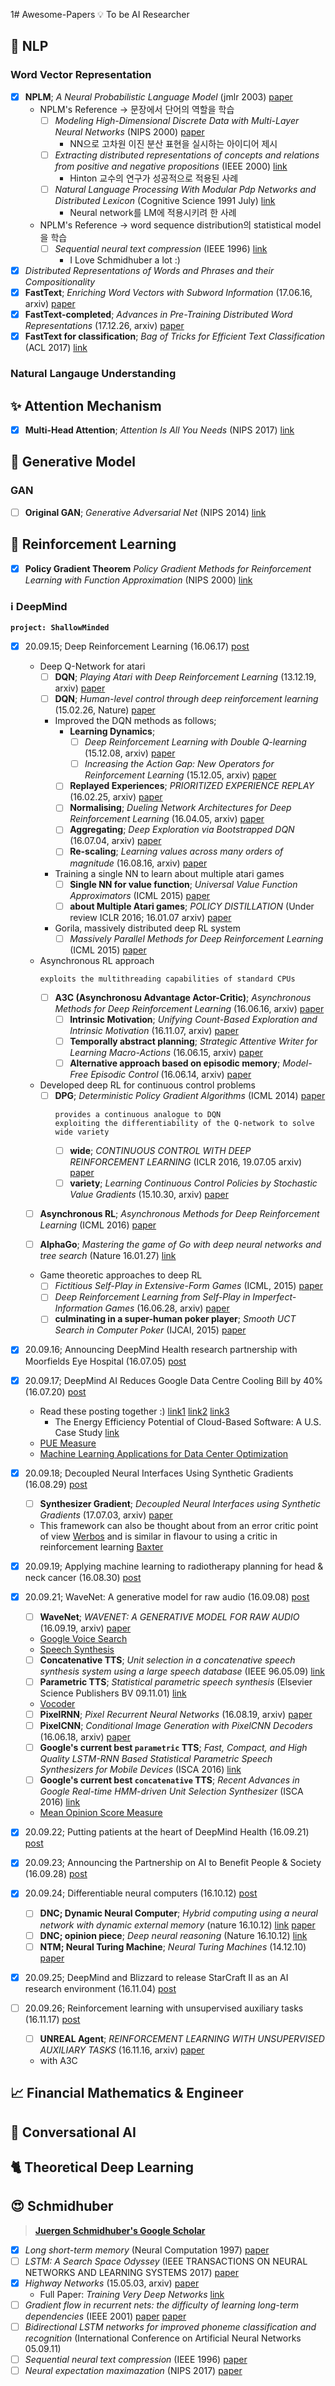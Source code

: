 1# Awesome-Papers
:bulb: To be AI Researcher

## :office: NLP

### Word Vector Representation
- [x] **NPLM**; *A Neural Probabilistic Language Model* (jmlr 2003) [paper](https://jmlr.org/papers/volume3/tmp/bengio03a.pdf)
  - NPLM's Reference -> 문장에서 단어의 역할을 학습
    - [ ] *Modeling High-Dimensional Discrete Data with Multi-Layer Neural Networks* (NIPS 2000) [paper](https://papers.nips.cc/paper/1679-modeling-high-dimensional-discrete-data-with-multi-layer-neural-networks.pdf)
      - NN으로 고차원 이진 분산 표현을 실시하는 아이디어 제시
    - [ ] *Extracting distributed representations of concepts and relations from positive and negative propositions* (IEEE 2000) [link](https://ieeexplore.ieee.org/document/857906)
      - Hinton 교수의 연구가 성공적으로 적용된 사례
    - [ ] *Natural Language Processing With Modular Pdp Networks and Distributed Lexicon* (Cognitive Science 1991 July) [link](https://onlinelibrary.wiley.com/doi/abs/10.1207/s15516709cog1503_2)
      - Neural network를 LM에 적용시키려 한 사례
  - NPLM's Reference -> word sequence distribution의 statistical model을 학습
    - [ ] *Sequential neural text compression* (IEEE 1996) [link](https://pubmed.ncbi.nlm.nih.gov/18255564/)
      - I Love Schmidhuber a lot :)
- [x] *Distributed Representations of Words and Phrases and their Compositionality*
- [x] **FastText**; *Enriching Word Vectors with Subword Information* (17.06.16, arxiv) [paper](https://arxiv.org/pdf/1607.04606.pdf)
- [x] **FastText-completed**; *Advances in Pre-Training Distributed Word Representations* (17.12.26, arxiv) [paper](https://arxiv.org/pdf/1712.09405.pdf)
- [x] **FastText for classification**; *Bag of Tricks for Efficient Text Classification* (ACL 2017) [link](https://www.aclweb.org/anthology/E17-2068/)

### Natural Langauge Understanding

## :sparkles: Attention Mechanism
- [x] **Multi-Head Attention**; *Attention Is All You Needs* (NIPS 2017) [link](https://papers.nips.cc/paper/7181-attention-is-all-you-need.pdf)

## :art: Generative Model

### GAN
- [ ] **Original GAN**; *Generative Adversarial Net* (NIPS 2014) [link](https://papers.nips.cc/paper/5423-generative-adversarial-nets.pdf)

## :brain: Reinforcement Learning
- [x] **Policy Gradient Theorem** *Policy Gradient Methods for Reinforcement Learning with Function Approximation* (NIPS 2000) [link](https://papers.nips.cc/paper/1713-policy-gradient-methods-for-reinforcement-learning-with-function-approximation.pdf)

### :information_source: DeepMind
**```project: ShallowMinded```**

- [x] 20.09.15; Deep Reinforcement Learning (16.06.17) [post](https://deepmind.com/blog/article/deep-reinforcement-learning)
  - Deep Q-Network for atari
    - [ ] **DQN**; *Playing Atari with Deep Reinforcement Learning* (13.12.19, arxiv) [paper](https://arxiv.org/pdf/1312.5602.pdf)
    - [ ] **DQN**; *Human-level control through deep reinforcement learning* (15.02.26, Nature) [paper](https://storage.googleapis.com/deepmind-data/assets/papers/DeepMindNature14236Paper.pdf)
    - Improved the DQN methods as follows;
      - **Learning Dynamics**;
        - [ ] *Deep Reinforcement Learning with Double Q-learning* (15.12.08, arxiv) [paper](https://arxiv.org/pdf/1509.06461.pdf)
        - [ ] *Increasing the Action Gap: New Operators for Reinforcement Learning* (15.12.05, arxiv) [paper](https://arxiv.org/pdf/1512.04860.pdf)
      - [ ] **Replayed Experiences**; *PRIORITIZED EXPERIENCE REPLAY* (16.02.25, arxiv) [paper](https://arxiv.org/pdf/1511.05952.pdf)
      - [ ] **Normalising**; *Dueling Network Architectures for Deep Reinforcement Learning* (16.04.05, arxiv) [paper](https://arxiv.org/pdf/1511.06581.pdf)
      - [ ] **Aggregating**; *Deep Exploration via Bootstrapped DQN* (16.07.04, arxiv) [paper](https://arxiv.org/pdf/1602.04621.pdf)
      - [ ] **Re-scaling**; *Learning values across many orders of magnitude* (16.08.16, arxiv) [paper](https://arxiv.org/pdf/1602.07714.pdf)
    - Training a single NN to learn about multiple atari games
      - [ ] **Single NN for value function**; *Universal Value Function Approximators* (ICML 2015) [paper](http://proceedings.mlr.press/v37/schaul15.pdf)
      - [ ] **about Multiple Atari games**; *POLICY DISTILLATION* (Under review ICLR 2016; 16.01.07 arxiv) [paper](https://arxiv.org/pdf/1511.06295.pdf)
    - Gorila, massively distributed deep RL system
      - [ ] *Massively Parallel Methods for Deep Reinforcement Learning* (ICML 2015) [paper](https://8109f4a4-a-62cb3a1a-s-sites.googlegroups.com/site/deeplearning2015/1.pdf?amp%3Battredirects=2&attachauth=ANoY7cqdiRmUC8LKJASTJoOMnTGNSRtIhG1e7n_wRxRTHkS8QZekJj07Erf1988oVwV60t1dQ3Z0arm9jMjeJwv4RekhKlHkhoFlM6hwgqZufEug7XRMDdp4Qa1F620-j3DU_HX5Z4QT5g5g6c-vlKfLfzhtJzjCrabcDcn-4P640DmBrekqxSGOCMtx9imgraW22ZAteUc_4gMhWAzXzaFaZmQPxuZOTQ%3D%3D&attredirects=1)
  - Asynchronous RL approach
    ```
    exploits the multithreading capabilities of standard CPUs
    ```
    - [ ] **A3C (Asynchronosu Advantage Actor-Critic)**; *Asynchronous Methods for Deep Reinforcement Learning* (16.06.16, arxiv) [paper](https://arxiv.org/pdf/1602.01783.pdf)
      - [ ] **Intrinsic Motivation**; *Unifying Count-Based Exploration and Intrinsic Motivation* (16.11.07, arxiv) [paper](https://arxiv.org/pdf/1606.01868.pdf)
      - [ ] **Temporally abstract planning**; *Strategic Attentive Writer for Learning Macro-Actions* (16.06.15, arxiv) [paper](https://arxiv.org/pdf/1606.04695.pdf)
      - [ ] **Alternative approach based on episodic memory**; *Model-Free Episodic Control* (16.06.14, arxiv) [paper](https://arxiv.org/pdf/1606.04460.pdf)
      
  - Developed deep RL for continuous control problems
    - [ ] **DPG**; *Deterministic Policy Gradient Algorithms* (ICML 2014) [paper](http://proceedings.mlr.press/v32/silver14.pdf)
      ```
      provides a continuous analogue to DQN
      exploiting the differentiability of the Q-network to solve wide variety
      ```
      - [ ] **wide**; *CONTINUOUS CONTROL WITH DEEP REINFORCEMENT LEARNING* (ICLR 2016, 19.07.05 arxiv) [paper](https://arxiv.org/pdf/1509.02971.pdf)
      - [ ] **variety**; *Learning Continuous Control Policies by Stochastic Value Gradients* (15.10.30, arxiv) [paper](https://arxiv.org/pdf/1510.09142.pdf)
      
  - [ ] **Asynchronous RL**; *Asynchronous Methods for Deep Reinforcement Learning* (ICML 2016) [paper](https://arxiv.org/pdf/1602.01783.pdf)
  
  - [ ] **AlphaGo**; *Mastering the game of Go with deep neural networks and tree search* (Nature 16.01.27) [link](https://www.nature.com/articles/nature16961)
  
  - Game theoretic approaches to deep RL
    - [ ] *Fictitious Self-Play in Extensive-Form Games* (ICML, 2015) [paper](http://proceedings.mlr.press/v37/heinrich15.pdf)
    - [ ] *Deep Reinforcement Learning from Self-Play in Imperfect-Information Games* (16.06.28, arxiv) [paper](https://arxiv.org/pdf/1603.01121.pdf)
    - [ ] **culminating in a super-human poker player**; *Smooth UCT Search in Computer Poker* (IJCAI, 2015) [paper](https://www.aaai.org/ocs/index.php/IJCAI/IJCAI15/paper/view/11230/10741)
    
- [x] 20.09.16;	Announcing DeepMind Health research partnership with Moorfields Eye Hospital (16.07.05) [post](https://deepmind.com/blog/announcements/announcing-deepmind-health-research-partnership-moorfields-eye-hospital)

- [x] 20.09.17;	DeepMind AI Reduces Google Data Centre Cooling Bill by 40% (16.07.20) [post](https://deepmind.com/blog/article/deepmind-ai-reduces-google-data-centre-cooling-bill-40)
  - Read these posting together :) [link1](https://blog.google/outreach-initiatives/environment/data-centers-get-fit-on-efficiency/) [link2](https://blog.google/topics/environment/powering-internet-renewable-energy/) [link3](https://blog.google/topics/infrastructure/better-data-centers-through-machine/)
    - The Energy Efficiency Potential of Cloud-Based Software: A U.S. Case Study [link](https://crd.lbl.gov/assets/pubs_presos/ACS/cloud_efficiency_study.pdf)
   - [PUE Measure](https://www.google.com/about/datacenters/efficiency/)
   - [Machine Learning Applications for Data Center Optimization](https://docs.google.com/a/google.com/viewer?url=www.google.com/about/datacenters/efficiency/internal/assets/machine-learning-applicationsfor-datacenter-optimization-finalv2.pdf)

- [x] 20.09.18;	Decoupled Neural Interfaces Using Synthetic Gradients (16.08.29) [post](https://deepmind.com/blog/article/decoupled-neural-networks-using-synthetic-gradients)
  - [ ] **Synthesizer Gradient**; *Decoupled Neural Interfaces using Synthetic Gradients* (17.07.03, arxiv) [paper](https://arxiv.org/pdf/1608.05343.pdf)
  - This framework can also be thought about from an error critic point of view [Werbos](http://www.werbos.com/HICChapter13.pdf) and is similar in flavour to using a critic in reinforcement learning [Baxter](https://www.cis.upenn.edu/~mkearns/finread/BaxterWeaverBartlett.pdf)

- [x] 20.09.19;	Applying machine learning to radiotherapy planning for head & neck cancer (16.08.30) [post](https://deepmind.com/blog/announcements/applying-machine-learning-radiotherapy-planning-head-neck-cancer)

- [x] 20.09.21;	WaveNet: A generative model for raw audio (16.09.08) [post](https://deepmind.com/blog/article/wavenet-generative-model-raw-audio)
  - [ ] **WaveNet**; *WAVENET: A GENERATIVE MODEL FOR RAW AUDIO* (16.09.19, arxiv) [paper](https://arxiv.org/pdf/1609.03499.pdf)
  - [Google Voice Search](https://ai.googleblog.com/2015/09/google-voice-search-faster-and-more.html)
  - [Speech Synthesis](https://en.wikipedia.org/wiki/Speech_synthesis)
  -  [ ] **Concatenative TTS**; *Unit selection in a concatenative speech synthesis system using a large speech database* (IEEE 96.05.09) [link](https://scholar.google.com/citations?view_op=view_citation&hl=en&user=Es-YRKMAAAAJ&citation_for_view=Es-YRKMAAAAJ:u5HHmVD_uO8C)
  - [ ] **Parametric TTS**; *Statistical parametric speech synthesis* (Elsevier Science Publishers BV 09.11.01) [link](https://scholar.google.com/citations?view_op=view_citation&hl=en&user=z3IRvDwAAAAJ&citation_for_view=z3IRvDwAAAAJ:d1gkVwhDpl0C)
  - [Vocoder](https://en.wikipedia.org/wiki/Vocoder)
  - [ ] **PixelRNN**; *Pixel Recurrent Neural Networks* (16.08.19, arxiv) [paper](https://arxiv.org/pdf/1601.06759.pdf)
  - [ ] **PixelCNN**; *Conditional Image Generation with PixelCNN Decoders* (16.06.18, arxiv) [paper](https://arxiv.org/pdf/1606.05328.pdf)
  - [ ] **Google's current best `parametric` TTS**; *Fast, Compact, and High Quality LSTM-RNN Based Statistical Parametric Speech Synthesizers for Mobile Devices* (ISCA 2016) [link](https://research.google/pubs/pub45379/)
  - [ ] **Google's current best `concatenative` TTS**; *Recent Advances in Google Real-time HMM-driven Unit Selection Synthesizer* (ISCA 2016) [link](https://research.google/pubs/pub45564/)
  - [Mean Opinion Score Measure](https://en.wikipedia.org/wiki/Mean_opinion_score)

- [x] 20.09.22;	Putting patients at the heart of DeepMind Health (16.09.21) [post](https://deepmind.com/blog/announcements/putting-patients-heart-deepmind-health)

- [x] 20.09.23;	Announcing the Partnership on AI to Benefit People & Society (16.09.28) [post](https://deepmind.com/blog/announcements/announcing-partnership-ai-benefit-people-society)

- [x] 20.09.24;	Differentiable neural computers (16.10.12) [post](https://deepmind.com/blog/article/differentiable-neural-computers)
  - [ ] **DNC; Dynamic Neural Computer**; *Hybrid computing using a neural network with dynamic external memory* (nature 16.10.12) [link](https://www.nature.com/articles/nature20101) [paper](https://www.gwern.net/docs/rl/2016-graves.pdf)
  - [ ] **DNC; opinion piece**; *Deep neural reasoning* (Nature 16.10.12) [link](https://www.nature.com/articles/nature19477)
  - [ ] **NTM; Neural Turing Machine**; *Neural Turing Machines* (14.12.10) [paper](https://arxiv.org/pdf/1410.5401.pdf)
  
- [x] 20.09.25;	DeepMind and Blizzard to release StarCraft II as an AI research environment (16.11.04) [post](https://deepmind.com/blog/announcements/deepmind-and-blizzard-release-starcraft-ii-ai-research-environment)

- [ ] 20.09.26;	Reinforcement learning with unsupervised auxiliary tasks (16.11.17) [post](https://deepmind.com/blog/article/reinforcement-learning-unsupervised-auxiliary-tasks)
  - [ ] **UNREAL Agent**; *REINFORCEMENT LEARNING WITH UNSUPERVISED AUXILIARY TASKS* (16.11.16, arxiv) [paper](https://arxiv.org/pdf/1611.05397.pdf)
  - with A3C

## :chart_with_upwards_trend: Financial Mathematics & Engineer

## :massage: Conversational AI

## :cat2: Theoretical Deep Learning

## :heart_eyes: Schmidhuber
>[**Juergen Schmidhuber's Google Scholar**](https://scholar.google.co.kr/citations?user=gLnCTgIAAAAJ&hl=ko)
- [x] *Long short-term memory* (Neural Computation 1997) [paper](http://citeseerx.ist.psu.edu/viewdoc/download?doi=10.1.1.676.4320&rep=rep1&type=pdf)
- [ ] *LSTM: A Search Space Odyssey* (IEEE TRANSACTIONS ON NEURAL NETWORKS AND LEARNING SYSTEMS 2017) [paper](https://arxiv.org/pdf/1503.04069.pdf?fbclid=IwAR377Jhphz_xGSSThcqGUlAx8OJc_gU6Zwq8dABHOdS4WNOPRXA5LcHOjUg)
- [x] *Highway Networks* (15.05.03, arxiv) [paper](https://arxiv.org/pdf/1505.00387.pdf)
  - Full Paper: *Training Very Deep Networks* [link](https://arxiv.org/abs/1507.06228)
- [ ] *Gradient flow in recurrent nets: the difficulty of learning long-term dependencies* (IEEE 2001) [paper](https://ml.jku.at/publications/older/ch7.pdf) [paper](https://mediatum.ub.tum.de/doc/1290195/file.pdf)
- [ ] *Bidirectional LSTM networks for improved phoneme classification and recognition* (International Conference on Artificial Neural Networks 05.09.11) 
- [ ] *Sequential neural text compression* (IEEE 1996) [paper](http://citeseerx.ist.psu.edu/viewdoc/download?doi=10.1.1.106.3159&rep=rep1&type=pdf)
- [ ] *Neural expectation maximazation* (NIPS 2017) [paper](https://papers.nips.cc/paper/7246-neural-expectation-maximization.pdf)
